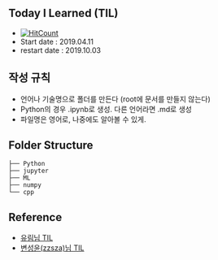 
## Today I Learned (TIL)

- [![HitCount](http://hits.dwyl.io/lsmman/TIL.svg)](http://hits.dwyl.io/lsmman/TIL)
- Start date : 2019.04.11
- restart date : 2019.10.03

## 작성 규칙
- 언어나 기술명으로 폴더를 만든다 (root에 문서를 만들지 않는다)
- Python의 경우 .ipynb로 생성. 다른 언어라면 .md로 생성
- 파일명은 영어로, 나중에도 알아볼 수 있게.

## Folder Structure
```
├── Python
├── jupyter
├── ML
├── numpy
└── cpp
```

## Reference
- [유림님 TIL](https://github.com/milooy/TIL#today-i-learned)
- [변성윤(zzsza)님 TIL](https://github.com/zzsza/TIL)

